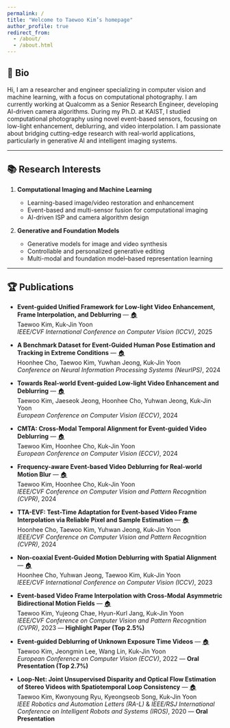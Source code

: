 ```yaml
---
permalink: /
title: "Welcome to Taewoo Kim’s homepage"
author_profile: true
redirect_from: 
  - /about/
  - /about.html
---
```


## 🔬 Bio
Hi, I am a researcher and engineer specializing in computer vision and machine learning, with a focus on computational photography. I am currently working at Qualcomm as a Senior Research Engineer, developing AI-driven camera algorithms. During my Ph.D. at KAIST, I studied computational photography using novel event-based sensors, focusing on low-light enhancement, deblurring, and video interpolation. I am passionate about bridging cutting-edge research with real-world applications, particularly in generative AI and intelligent imaging systems.

---

## 📚 Research Interests
1. **Computational Imaging and Machine Learning**  
   - Learning-based image/video restoration and enhancement  
   - Event-based and multi-sensor fusion for computational imaging  
   - AI-driven ISP and camera algorithm design  

2. **Generative and Foundation Models**  
   - Generative models for image and video synthesis  
   - Controllable and personalized generative editing  
   - Multi-modal and foundation model–based representation learning  

---

## 🏆 Publications

- **Event-guided Unified Framework for Low-light Video Enhancement, Frame Interpolation, and Deblurring** — [🏠](https://openaccess.thecvf.com/content/ICCV2025/papers/Kim_Event-guided_Unified_Framework_for_Low-light_Video_Enhancement_Frame_Interpolation_and_ICCV_2025_paper.pdf)  
  Taewoo Kim, Kuk-Jin Yoon  
  *IEEE/CVF International Conference on Computer Vision (ICCV)*, 2025  

- **A Benchmark Dataset for Event-Guided Human Pose Estimation and Tracking in Extreme Conditions** — [🏠](URL_HERE)  
  Hoonhee Cho, Taewoo Kim, Yuwhan Jeong, Kuk-Jin Yoon  
  *Conference on Neural Information Processing Systems (NeurIPS)*, 2024  

- **Towards Real-world Event-guided Low-light Video Enhancement and Deblurring** — [🏠](URL_HERE)  
  Taewoo Kim, Jaeseok Jeong, Hoonhee Cho, Yuhwan Jeong, Kuk-Jin Yoon  
  *European Conference on Computer Vision (ECCV)*, 2024  

- **CMTA: Cross-Modal Temporal Alignment for Event-guided Video Deblurring** — [🏠](URL_HERE)  
  Taewoo Kim, Hoonhee Cho, Kuk-Jin Yoon  
  *European Conference on Computer Vision (ECCV)*, 2024  

- **Frequency-aware Event-based Video Deblurring for Real-world Motion Blur** — [🏠](URL_HERE)  
  Taewoo Kim, Hoonhee Cho, Kuk-Jin Yoon  
  *IEEE/CVF Conference on Computer Vision and Pattern Recognition (CVPR)*, 2024  

- **TTA-EVF: Test-Time Adaptation for Event-based Video Frame Interpolation via Reliable Pixel and Sample Estimation** — [🏠](URL_HERE)  
  Hoonhee Cho, Taewoo Kim, Yuhwan Jeong, Kuk-Jin Yoon  
  *IEEE/CVF Conference on Computer Vision and Pattern Recognition (CVPR)*, 2024  

- **Non-coaxial Event-Guided Motion Deblurring with Spatial Alignment** — [🏠](URL_HERE)  
  Hoonhee Cho, Yuhwan Jeong, Taewoo Kim, Kuk-Jin Yoon  
  *IEEE/CVF International Conference on Computer Vision (ICCV)*, 2023  

- **Event-based Video Frame Interpolation with Cross-Modal Asymmetric Bidirectional Motion Fields** — [🏠](URL_HERE)  
  Taewoo Kim, Yujeong Chae, Hyun-Kurl Jang, Kuk-Jin Yoon  
  *IEEE/CVF Conference on Computer Vision and Pattern Recognition (CVPR)*, 2023 — **Highlight Paper (Top 2.5%)**

- **Event-guided Deblurring of Unknown Exposure Time Videos** — [🏠](URL_HERE)  
  Taewoo Kim, Jeongmin Lee, Wang Lin, Kuk-Jin Yoon  
  *European Conference on Computer Vision (ECCV)*, 2022 — **Oral Presentation (Top 2.7%)**

- **Loop-Net: Joint Unsupervised Disparity and Optical Flow Estimation of Stereo Videos with Spatiotemporal Loop Consistency** — [🏠](URL_HERE)  
  Taewoo Kim, Kwonyoung Ryu, Kyeongseob Song, Kuk-Jin Yoon  
  *IEEE Robotics and Automation Letters (RA-L)* & *IEEE/RSJ International Conference on Intelligent Robots and Systems (IROS)*, 2020 — **Oral Presentation**
